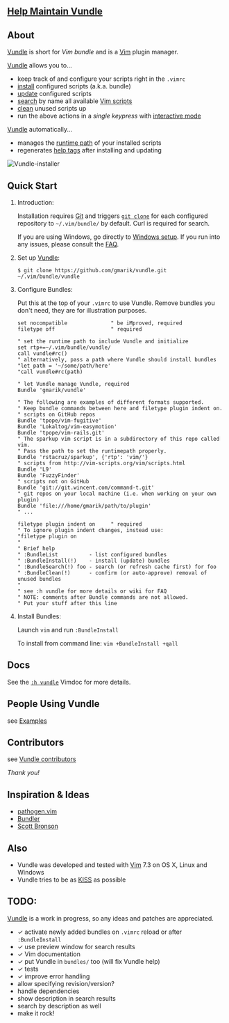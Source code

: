 ## [Help Maintain Vundle](https://github.com/gmarik/Vundle.vim/issues/383)

## About

[Vundle] is short for _Vim bundle_ and is a [Vim] plugin manager.

[Vundle] allows you to...

* keep track of and configure your scripts right in the `.vimrc`
* [install] configured scripts (a.k.a. bundle)
* [update] configured scripts
* [search] by name all available [Vim scripts]
* [clean] unused scripts up
* run the above actions in a *single keypress* with [interactive mode]

[Vundle] automatically...

* manages the [runtime path] of your installed scripts
* regenerates [help tags] after installing and updating

![Vundle-installer](http://25.media.tumblr.com/tumblr_m8m96w06G81r39828o1_1280.png)

## Quick Start

1. Introduction:

   Installation requires [Git] and triggers [`git clone`] for each configured repository to `~/.vim/bundle/` by default.
   Curl is required for search.

   If you are using Windows, go directly to [Windows setup]. If you run into any issues, please consult the [FAQ].

2. Set up [Vundle]:

   `$ git clone https://github.com/gmarik/vundle.git ~/.vim/bundle/vundle`

3. Configure Bundles:

   Put this at the top of your `.vimrc` to use Vundle. Remove bundles you don't need, they are for illustration purposes.

   ```vim
   set nocompatible              " be iMproved, required
   filetype off                  " required

   " set the runtime path to include Vundle and initialize
   set rtp+=~/.vim/bundle/vundle/
   call vundle#rc()
   " alternatively, pass a path where Vundle should install bundles
   "let path = '~/some/path/here'
   "call vundle#rc(path)

   " let Vundle manage Vundle, required
   Bundle 'gmarik/vundle'

   " The following are examples of different formats supported.
   " Keep bundle commands between here and filetype plugin indent on.
   " scripts on GitHub repos
   Bundle 'tpope/vim-fugitive'
   Bundle 'Lokaltog/vim-easymotion'
   Bundle 'tpope/vim-rails.git'
   " The sparkup vim script is in a subdirectory of this repo called vim.
   " Pass the path to set the runtimepath properly.
   Bundle 'rstacruz/sparkup', {'rtp': 'vim/'}
   " scripts from http://vim-scripts.org/vim/scripts.html
   Bundle 'L9'
   Bundle 'FuzzyFinder'
   " scripts not on GitHub
   Bundle 'git://git.wincent.com/command-t.git'
   " git repos on your local machine (i.e. when working on your own plugin)
   Bundle 'file:///home/gmarik/path/to/plugin'
   " ...

   filetype plugin indent on     " required
   " To ignore plugin indent changes, instead use:
   "filetype plugin on
   "
   " Brief help
   " :BundleList          - list configured bundles
   " :BundleInstall(!)    - install (update) bundles
   " :BundleSearch(!) foo - search (or refresh cache first) for foo
   " :BundleClean(!)      - confirm (or auto-approve) removal of unused bundles
   "
   " see :h vundle for more details or wiki for FAQ
   " NOTE: comments after Bundle commands are not allowed.
   " Put your stuff after this line
   ```

4. Install Bundles:

   Launch `vim` and  run `:BundleInstall`

   To install from command line: `vim +BundleInstall +qall`

## Docs

See the [`:h vundle`](https://github.com/gmarik/vundle/blob/master/doc/vundle.txt) Vimdoc for more details.

## People Using Vundle

see [Examples](https://github.com/gmarik/vundle/wiki/Examples)

## Contributors

see [Vundle contributors](https://github.com/gmarik/vundle/graphs/contributors)

*Thank you!*

## Inspiration & Ideas

* [pathogen.vim](http://github.com/tpope/vim-pathogen/)
* [Bundler](https://github.com/bundler/bundler)
* [Scott Bronson](http://github.com/bronson)

## Also

* Vundle was developed and tested with [Vim] 7.3 on OS X, Linux and Windows
* Vundle tries to be as [KISS](http://en.wikipedia.org/wiki/KISS_principle) as possible

## TODO:
[Vundle] is a work in progress, so any ideas and patches are appreciated.

* ✓ activate newly added bundles on `.vimrc` reload or after `:BundleInstall`
* ✓ use preview window for search results
* ✓ Vim documentation
* ✓ put Vundle in `bundles/` too (will fix Vundle help)
* ✓ tests
* ✓ improve error handling
* allow specifying revision/version?
* handle dependencies
* show description in search results
* search by description as well
* make it rock!

[Vundle]:http://github.com/gmarik/vundle
[Windows setup]:https://github.com/gmarik/vundle/wiki/Vundle-for-Windows
[FAQ]:https://github.com/gmarik/vundle/wiki
[Vim]:http://www.vim.org
[Git]:http://git-scm.com
[`git clone`]:http://gitref.org/creating/#clone

[Vim scripts]:http://vim-scripts.org/vim/scripts.html
[help tags]:http://vimdoc.sourceforge.net/htmldoc/helphelp.html#:helptags
[runtime path]:http://vimdoc.sourceforge.net/htmldoc/options.html#%27runtimepath%27

[install]:https://github.com/gmarik/vundle/blob/master/doc/vundle.txt#L179-198
[update]:https://github.com/gmarik/vundle/blob/master/doc/vundle.txt#L200-209
[search]:https://github.com/gmarik/vundle/blob/master/doc/vundle.txt#L211-238
[clean]:https://github.com/gmarik/vundle/blob/master/doc/vundle.txt#L247-260
[interactive mode]:https://github.com/gmarik/vundle/blob/master/doc/vundle.txt#L263-303
